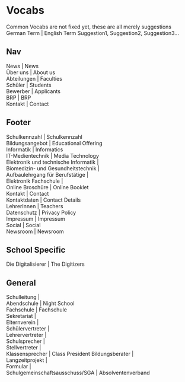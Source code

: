 # Vocabs
Common Vocabs are not fixed yet, these are all merely suggestions  
German Term | English Term Suggestion1, Suggestion2, Suggestion3...  


## Nav
News | News  
Über uns | About us  
Abteilungen | Faculties  
Schüler | Students  
Bewerber | Applicants  
BRP | BRP  
Kontakt | Contact  


## Footer
Schulkennzahl | Schulkennzahl  
Bildungsangebot | Educational Offering  
Informatik | Informatics  
IT-Medientechnik | Media Technology  
Elektronik und technische Informatik |  
Biomedizin- und Gesundheitstechnik |  
Aufbaulehrgang für Berufstätige |  
Elektronik Fachschule |   
Online Broschüre | Online Booklet  
Kontakt | Contact  
Kontaktdaten | Contact Details  
LehrerInnen |  Teachers  
Datenschutz | Privacy Policy  
Impressum | Impressum  
Social |  Social  
Newsroom | Newsroom  


## School Specific
Die Digitalisierer |  The Digitizers  



## General
Schulleitung |  
Abendschule | Night School  
Fachschule | Fachschule  
Sekretariat |  
Elternverein |  
Schülervertreter |  
Lehrervertreter |  
Schulsprecher |  
Stellvertreter |  
Klassensprecher | Class President
Bildungsberater |  
Langzeitprojekt |  
Formular |  
Schulgemeinschaftsausschuss/SGA |
Absolventenverband
